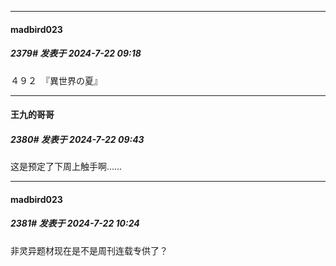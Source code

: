 ﻿
*****

####  madbird023  
##### 2379#       发表于 2024-7-22 09:18

４９２　『異世界の夏』


*****

####  王九的哥哥  
##### 2380#       发表于 2024-7-22 09:43

这是预定了下周上触手啊……


*****

####  madbird023  
##### 2381#       发表于 2024-7-22 10:24

非灵异题材现在是不是周刊连载专供了？

